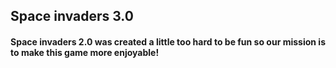 ## Space invaders 3.0

#### Space invaders 2.0 was created a little too hard to be fun so our mission is to make this game more enjoyable!


